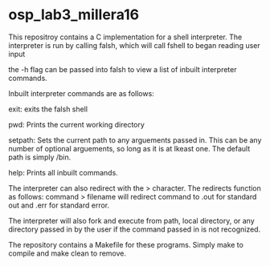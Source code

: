 # osp_lab3_millera16

This repositroy contains a C implementation for a shell interpreter.
The interpreter is run by calling falsh, which will call fshell to began reading user input


the -h flag can be passed into falsh to view a list of inbuilt interpreter commands.


Inbuilt interpreter commands are as follows:

exit: exits the falsh shell

pwd: Prints the current working directory

setpath: Sets the current path to any arguements passed in. This can be any number of optional arguements, so long as it is at lkeast one. The default path is simply /bin.

help: Prints all inbuilt commands.


The interpreter can also redirect with the > character. The redirects function as follows: command > filename will redirect command to <filename>.out for standard out and <filename>.err for standard error.
  
The interpreter will also fork and execute from path, local directory, or any directory passed in by the user if the command passed in is not recognized.

The repository contains a Makefile for these programs. Simply make to compile and make clean to remove.
